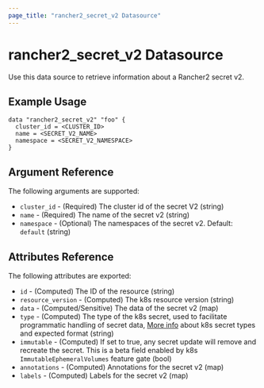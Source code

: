 ```yaml
---
page_title: "rancher2_secret_v2 Datasource"
---
```


# rancher2\_secret\_v2 Datasource

Use this data source to retrieve information about a Rancher2 secret v2.

## Example Usage

```hcl
data "rancher2_secret_v2" "foo" {
  cluster_id = <CLUSTER_ID>
  name = <SECRET_V2_NAME>
  namespace = <SECRET_V2_NAMESPACE>
}
```

## Argument Reference

The following arguments are supported:

* `cluster_id` - (Required) The cluster id of the secret V2 (string)
* `name` - (Required) The name of the secret v2 (string)
* `namespace` - (Optional) The namespaces of the secret v2. Default: `default` (string)


## Attributes Reference

The following attributes are exported:

* `id` - (Computed) The ID of the resource (string)
* `resource_version` - (Computed) The k8s resource version (string)
* `data` - (Computed/Sensitive) The data of the secret v2 (map)
* `type` - (Computed) The type of the k8s secret, used to facilitate programmatic handling of secret data, [More info](https://github.com/kubernetes/api/blob/release-1.20/core/v1/types.go#L5772) about k8s secret types and expected format (string)
* `immutable` - (Computed) If set to true, any secret update will remove and recreate the secret. This is a beta field enabled by k8s `ImmutableEphemeralVolumes` feature gate (bool)
* `annotations` - (Computed) Annotations for the secret v2 (map)
* `labels` - (Computed) Labels for the secret v2 (map)
